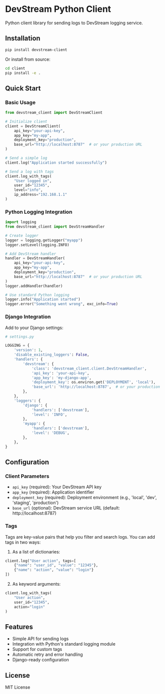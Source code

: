 # DevStream Python Client

Python client library for sending logs to DevStream logging service.

## Installation

```bash
pip install devstream-client
```

Or install from source:

```bash
cd client
pip install -e .
```

## Quick Start

### Basic Usage

```python
from devstream_client import DevStreamClient

# Initialize client
client = DevStreamClient(
    api_key="your-api-key",
    app_key="my-app",
    deployment_key="production",
    base_url="http://localhost:8787"  # or your production URL
)

# Send a simple log
client.log("Application started successfully")

# Send a log with tags
client.log_with_tags(
    "User logged in",
    user_id="12345",
    level="info",
    ip_address="192.168.1.1"
)
```

### Python Logging Integration

```python
import logging
from devstream_client import DevStreamHandler

# Create logger
logger = logging.getLogger("myapp")
logger.setLevel(logging.INFO)

# Add DevStream handler
handler = DevStreamHandler(
    api_key="your-api-key",
    app_key="my-app",
    deployment_key="production",
    base_url="http://localhost:8787"  # or your production URL
)
logger.addHandler(handler)

# Use standard Python logging
logger.info("Application started")
logger.error("Something went wrong", exc_info=True)
```

### Django Integration

Add to your Django settings:

```python
# settings.py

LOGGING = {
    'version': 1,
    'disable_existing_loggers': False,
    'handlers': {
        'devstream': {
            'class': 'devstream_client.client.DevStreamHandler',
            'api_key': 'your-api-key',
            'app_key': 'my-django-app',
            'deployment_key': os.environ.get('DEPLOYMENT', 'local'),
            'base_url': 'http://localhost:8787',  # or your production URL
        },
    },
    'loggers': {
        'django': {
            'handlers': ['devstream'],
            'level': 'INFO',
        },
        'myapp': {
            'handlers': ['devstream'],
            'level': 'DEBUG',
        },
    },
}
```

## Configuration

### Client Parameters

- `api_key` (required): Your DevStream API key
- `app_key` (required): Application identifier
- `deployment_key` (required): Deployment environment (e.g., 'local', 'dev', 'staging', 'production')
- `base_url` (optional): DevStream service URL (default: http://localhost:8787)

### Tags

Tags are key-value pairs that help you filter and search logs. You can add tags in two ways:

1. As a list of dictionaries:
```python
client.log("User action", tags=[
    {"name": "user_id", "value": "12345"},
    {"name": "action", "value": "login"}
])
```

2. As keyword arguments:
```python
client.log_with_tags(
    "User action",
    user_id="12345",
    action="login"
)
```

## Features

- Simple API for sending logs
- Integration with Python's standard logging module
- Support for custom tags
- Automatic retry and error handling
- Django-ready configuration

## License

MIT License
